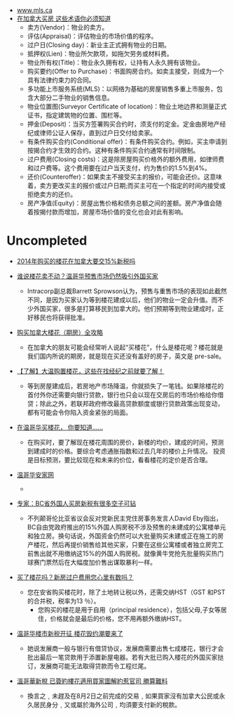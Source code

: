 - www.mls.ca
 - [在加拿大买房 这些术语你必须知道](http://house.yorkbbs.ca/article/estate_nous/1573319.html)
    - 卖方(Vendor)：物业的卖方。
    - 评估(Appraisal)：评估物业的市场价值的程序。
    - 过户日(Closing day)：新业主正式拥有物业的日期。
    - 抵押权(Lien)：物业所欠款项，如拖欠劳务或材料费。
    - 物业所有权(Title)：物业永久拥有权，让持有人永久拥有该物业。
    - 购买要约(Offer to Purchase)：书面购房合约。如卖主接受，则成为一个具有法律约束力的合同。
    - 多功能上市服务系统(MLS)：以网络为基础的房屋销售多重上市服务，包含大部分二手物业的销售信息。
    - 物业位置图(Surveyor Certificate of location)：物业土地边界和测量正式证书，指定建筑物的位置、围栏等。
    - 押金(Deposit)：当买方签署购买合约时，须支付的定金。定金由房地产经纪或律师公证人保存，直到过户日交付给卖家。
    - 有条件购买合约(Conditional offer)：有条件购买合约。例如，买主申请到按揭合约才生效的合约。这种有条件购买合约通常有时间限制。
    - 过户费用(Closing costs)：这是除房屋购买价格外的额外费用，如律师费和过户费等。这个费用要在过户当天支付，约为售价的1.5%到4%。
    - 还价(Counteroffer)：如果卖主不接受买主的报价，可能会还价。这意味着，卖方更改买主的报价或过户日期;而买主可在一个指定的时间内接受或拒绝卖方的还价。
    - 房产净值(Equity)：房屋出售价格和债务总额之间的差额。房产净值会随着按揭付款而增加，房屋市场价值的变化也会对此有影响。

# Uncompleted

 - [2014年购买的楼花在加拿大要交15%新税吗](https://zhidao.baidu.com/question/371987152547067924.html)
 
 - [谁说楼花卖不动？温哥华预售市场仍然吸引外国买家](http://sanwen8.cn/p/524lwts.html)
    - Intracorp副总裁Barrett Sprowson认为，预售与重售市场的表现如此截然不同，是因为买家认为等到楼花建成以后，他们的物业一定会升值。而不少外国买家，很多是打算移民到加拿大的。他们预期等到物业建成时，正好移民也将获得批准。
    
 - [购买加拿大楼花（期房）全攻略](http://jingyan.baidu.com/article/fcb5aff7b05e26edab4a7172.html)
    - 在加拿大的朋友可能会经常听人说起“买楼花”，什么是楼花呢？楼花就是我们国内所说的期房，就是现在买还没有盖好的房子，英文是 pre-sale。
    
 - [【了解】大温购置楼花，这些在找经纪之前就要了解！](http://qoofan.com/read/7GaDRX19lo.html)
    - 等到房屋建成后，若房地产市场降温，你就损失了一笔钱。如果除楼花的首付外你还需要向银行贷款，银行也只会以现在交房后的市场价格给你借贷；除此之外，若联邦政府修改最高贷款额度或银行贷款政策出现变动，都有可能会令你陷入资金紧张的局面。
    
 - [在温哥华买楼花， 你要知道......](http://sanwen8.cn/p/4de20aW.html)
    - 在购买时，要了解现在楼花周围的房价，新楼的均价，建成的时间，预测到建成时的价格。要综合考虑通胀指数和过去几年的楼价上升情况。 投资是目标预测，要比较现在和未来的价位，看看楼花的定价是否合理。
    
 - [温哥华安家网](http://i.youku.com/i/UMTUxMDE4NzA0?spm=a2h0j.8191423.module_basic_relation.5~5!2~5~5!12~5!2~1~3!2~8~A&from=y1.2-1-103.3.10-3)
    - [](http://angelhome.ca/)
    
 - [专家：BC省外国人买房新税有很多空子可钻](http://www.rcinet.ca/zh/2016/07/27/59285/)
    - 不列颠哥伦比亚省议会反对党新民主党住房事务发言人David Eby指出，BC自由党政府推出的15%外国人购房税不涉及预售的未建成的公寓楼单元和独立房。换句话说，外国资金仍然可以大批量购买未建或正在施工的房产楼花，然后再提价销售给其他买家，只要在这些公寓楼或者独立房完工前售出就不用缴纳这15%的外国人购房税。就像黄牛党抢先批量购买热门球赛门票然后在大幅度加价售出谋取暴利一样。
    
 - [买了楼花吗？新房过户费用您心里有数吗？](http://www.realfinder.com/温哥华房产/房屋百科/公寓常识/买了楼花吗？新房过户费用您心里有数吗？/)
    - 您在安省购买楼花时，除了土地转让税以外，还需交纳HST（GST 和PST 的合并税，税率为13 ％）。
        - 您购买的楼花是用于自用（principal residence），包括父母,子女等居住，价格就会是最后的价格，您不用再额外缴纳HST。
        
 - [温哥华楼市新税开征 楼花毁约潮要来了](http://www.bcbay.com/news/2016/08/02/433750.html)
    - 她说发展商一般与银行有借贷协议，发展商需要出售七成楼花，银行才会批出最后一笔贷款用于添置新屋电器。若有大批已购入楼花的外国买家挞订，发展商可能无法取得贷款而令工程烂尾。
    
 - [溫哥華新稅 已簽約樓花適用買家圖解約惹官司 勝算難料](http://www.mingpaocanada.com/tor/htm/News/20160730/tra1_r.htm)   
    - 換言之﹐未趕及在8月2日之前完成的交易﹐如果買家沒有加拿大公民或永久居民身分﹐又或屬於海外公司﹐均須要支付新的稅款。
